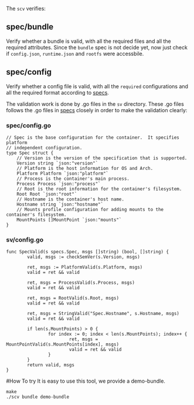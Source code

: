 The `scv` verifies:

## spec/bundle
Verify whether a bundle is valid, with all the required files and
all the required attributes.
Since the `bundle` spec is not decide yet, now just check if `config.json`,
`runtime.json` and `rootfs` were accessbile.

## spec/config
Verify whether a config file is valid, with all the `required` configurations
and all the required format according to [specs](https://github.com/opencontainers/specs).

The validation work is done by .go files in the `sv` directory.
These .go files follows the .go files in [specs](https://github.com/opencontainers/specs) closely
in order to make the validation clearly:

### spec/config.go
```
// Spec is the base configuration for the container.  It specifies platform
// independent configuration.
type Spec struct {
	// Version is the version of the specification that is supported.
	Version string `json:"version"`
	// Platform is the host information for OS and Arch.
	Platform Platform `json:"platform"`
	// Process is the container's main process.
	Process Process `json:"process"`
	// Root is the root information for the container's filesystem.
	Root Root `json:"root"`
	// Hostname is the container's host name.
	Hostname string `json:"hostname"`
	// Mounts profile configuration for adding mounts to the container's filesystem.
	MountPoints []MountPoint `json:"mounts"`
}
```

### sv/config.go
```
func SpecValid(s specs.Spec, msgs []string) (bool, []string) {
        valid, msgs := checkSemVer(s.Version, msgs)

        ret, msgs := PlatformValid(s.Platform, msgs)
        valid = ret && valid

        ret, msgs = ProcessValid(s.Process, msgs)
        valid = ret && valid

        ret, msgs = RootValid(s.Root, msgs)
        valid = ret && valid

        ret, msgs = StringValid("Spec.Hostname", s.Hostname, msgs)
        valid = ret && valid

        if len(s.MountPoints) > 0 {
                for index := 0; index < len(s.MountPoints); index++ {
                        ret, msgs = MountPointValid(s.MountPoints[index], msgs)
                        valid = ret && valid
                }
        }
        return valid, msgs
}
```

#How To try
It is easy to use this tool, we provide a demo-bundle.


```
make
./scv bundle demo-bundle

```
